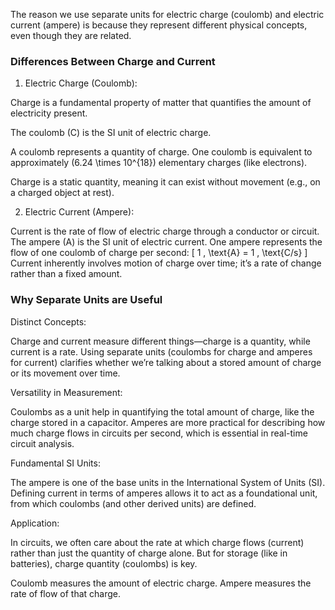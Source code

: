 The reason we use separate units for electric charge (coulomb) and electric current (ampere) is because they represent different physical concepts, even though they are related.

### Differences Between Charge and Current

1. Electric Charge (Coulomb):

Charge is a fundamental property of matter that quantifies the amount of electricity present.

The coulomb (C) is the SI unit of electric charge.

A coulomb represents a quantity of charge. One coulomb is equivalent to approximately \(6.24 \times 10^{18}\) elementary charges (like electrons).

Charge is a static quantity, meaning it can exist without movement (e.g., on a charged object at rest).

2. Electric Current (Ampere):

Current is the rate of flow of electric charge through a conductor or circuit.
The ampere (A) is the SI unit of electric current.
One ampere represents the flow of one coulomb of charge per second:
     \[
     1 \, \text{A} = 1 \, \text{C/s}
     \]
Current inherently involves motion of charge over time; it’s a rate of change rather than a fixed amount.

### Why Separate Units are Useful

Distinct Concepts: 

Charge and current measure different things—charge is a quantity, while current is a rate. Using separate units (coulombs for charge and amperes for current) clarifies whether we’re talking about a stored amount of charge or its movement over time.

Versatility in Measurement: 

Coulombs as a unit help in quantifying the total amount of charge, like the charge stored in a capacitor. Amperes are more practical for describing how much charge flows in circuits per second, which is essential in real-time circuit analysis.

Fundamental SI Units: 

The ampere is one of the base units in the International System of Units (SI). Defining current in terms of amperes allows it to act as a foundational unit, from which coulombs (and other derived units) are defined.

Application: 

In circuits, we often care about the rate at which charge flows (current) rather than just the quantity of charge alone. But for storage (like in batteries), charge quantity (coulombs) is key.

Coulomb measures the amount of electric charge. Ampere measures the rate of flow of that charge.
